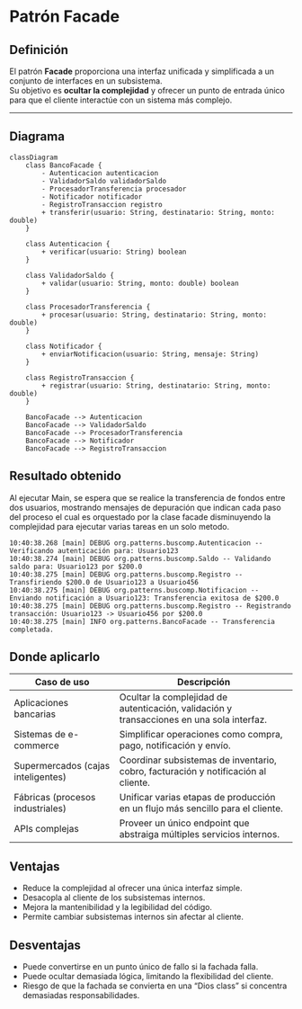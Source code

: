 # Patrón Facade

## Definición
El patrón **Facade** proporciona una interfaz unificada y simplificada a un conjunto de interfaces en un subsistema.  
Su objetivo es **ocultar la complejidad** y ofrecer un punto de entrada único para que el cliente interactúe con un sistema más complejo.

---

## Diagrama
```mermaid
classDiagram
    class BancoFacade {
        - Autenticacion autenticacion
        - ValidadorSaldo validadorSaldo
        - ProcesadorTransferencia procesador
        - Notificador notificador
        - RegistroTransaccion registro
        + transferir(usuario: String, destinatario: String, monto: double)
    }

    class Autenticacion {
        + verificar(usuario: String) boolean
    }

    class ValidadorSaldo {
        + validar(usuario: String, monto: double) boolean
    }

    class ProcesadorTransferencia {
        + procesar(usuario: String, destinatario: String, monto: double)
    }

    class Notificador {
        + enviarNotificacion(usuario: String, mensaje: String)
    }

    class RegistroTransaccion {
        + registrar(usuario: String, destinatario: String, monto: double)
    }

    BancoFacade --> Autenticacion
    BancoFacade --> ValidadorSaldo
    BancoFacade --> ProcesadorTransferencia
    BancoFacade --> Notificador
    BancoFacade --> RegistroTransaccion
```
## Resultado obtenido
Al ejecutar Main, se espera que se realice la transferencia de fondos entre dos usuarios, mostrando mensajes de depuración que indican cada paso del proceso el cual es orquestado por la clase facade disminuyendo la complejidad para ejecutar varias tareas en un solo metodo.
```
10:40:38.268 [main] DEBUG org.patterns.buscomp.Autenticacion -- Verificando autenticación para: Usuario123
10:40:38.274 [main] DEBUG org.patterns.buscomp.Saldo -- Validando saldo para: Usuario123 por $200.0
10:40:38.275 [main] DEBUG org.patterns.buscomp.Registro -- Transfiriendo $200.0 de Usuario123 a Usuario456
10:40:38.275 [main] DEBUG org.patterns.buscomp.Notificacion -- Enviando notificación a Usuario123: Transferencia exitosa de $200.0
10:40:38.275 [main] DEBUG org.patterns.buscomp.Registro -- Registrando transacción: Usuario123 -> Usuario456 por $200.0
10:40:38.275 [main] INFO org.patterns.BancoFacade -- Transferencia completada.
```
## Donde aplicarlo

| Caso de uso                        | Descripción                                                                               |
| ---------------------------------- | ----------------------------------------------------------------------------------------- |
| Aplicaciones bancarias             | Ocultar la complejidad de autenticación, validación y transacciones en una sola interfaz. |
| Sistemas de e-commerce             | Simplificar operaciones como compra, pago, notificación y envío.                          |
| Supermercados (cajas inteligentes) | Coordinar subsistemas de inventario, cobro, facturación y notificación al cliente.        |
| Fábricas (procesos industriales)   | Unificar varias etapas de producción en un flujo más sencillo para el cliente.            |
| APIs complejas                     | Proveer un único endpoint que abstraiga múltiples servicios internos.                     |

## Ventajas
- Reduce la complejidad al ofrecer una única interfaz simple.
- Desacopla al cliente de los subsistemas internos.
- Mejora la mantenibilidad y la legibilidad del código.
- Permite cambiar subsistemas internos sin afectar al cliente.

## Desventajas 
- Puede convertirse en un punto único de fallo si la fachada falla.
- Puede ocultar demasiada lógica, limitando la flexibilidad del cliente.
- Riesgo de que la fachada se convierta en una “Dios class” si concentra demasiadas responsabilidades.
